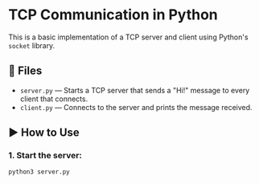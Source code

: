 # TCP Communication in Python

This is a basic implementation of a TCP server and client using Python's `socket` library.

## 📁 Files
- `server.py` — Starts a TCP server that sends a "Hi!" message to every client that connects.
- `client.py` — Connects to the server and prints the message received.

## ▶️ How to Use

### 1. Start the server:
```bash
python3 server.py

